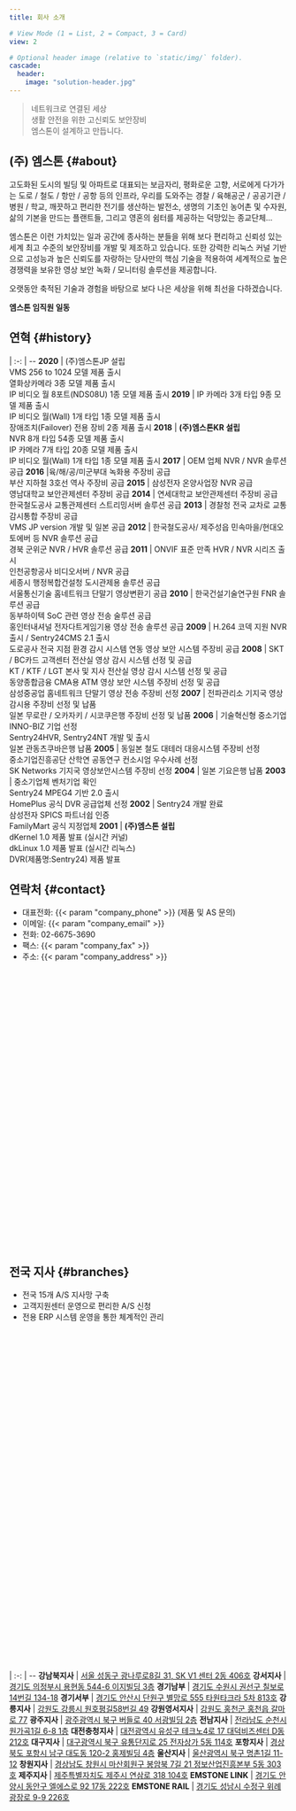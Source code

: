 ```yaml
---
title: 회사 소개

# View Mode (1 = List, 2 = Compact, 3 = Card)
view: 2

# Optional header image (relative to `static/img/` folder).
cascade:
  header:
    image: "solution-header.jpg"
---
```


> 네트워크로 연결된 세상  
> 생활 안전을 위한 고신뢰도 보안장비  
> 엠스톤이 설계하고 만듭니다.

## (주) 엠스톤 {#about}

고도화된 도시의 빌딩 및 아파트로 대표되는 보금자리, 평화로운 고향, 서로에게 다가가는 도로 / 철도 / 항만 / 공항 등의 인프라, 우리를 도와주는 경찰 / 육해공군 / 공공기관 / 병원 / 학교, 깨끗하고 편리한 전기를 생산하는 발전소, 생명의 기초인 농어촌 및 수자원, 삶의 기본을 만드는 플랜트들, 그리고 영혼의 쉼터를 제공하는 덕망있는 종교단체...

엠스톤은 이런 가치있는 일과 공간에 종사하는 분들을 위해 보다 편리하고 신뢰성 있는 세계 최고 수준의 보안장비를 개발 및 제조하고 있습니다. 또한 강력한 리눅스 커널 기반으로 고성능과 높은 신뢰도를 자랑하는 당사만의 핵심 기술을 적용하여 세계적으로 높은 경쟁력을 보유한 영상 보안 녹화 / 모니터링 솔루션을 제공합니다.

오랫동안 축적된 기술과 경험을 바탕으로 보다 나은 세상을 위해 최선을 다하겠습니다.

**엠스톤 임직원 일동**

## 연혁 {#history}

 | 
:-: | --
**2020** | (주)엠스톤JP 설립<br>VMS 256 to 1024 모델 제품 출시<br>열화상카메라 3종 모델 제품 출시<br>IP 비디오 월 8포트(NDS08U) 1종 모델 제품 출시
**2019** | IP 카메라 3개 타입 9종 모델 제품 출시<br>IP 비디오 월(Wall) 1개 타입 1종 모델 제품 출시<br>장애조치(Failover) 전용 장비 2종 제품 출시
**2018** | **(주)엠스톤KR 설립**<br>NVR 8개 타입 54종 모델 제품 출시<br>IP 카메라 7개 타입 20종 모델 제품 출시<br>IP 비디오 월(Wall) 1개 타입 1종 모델 제품 출시
**2017** | OEM 업체 NVR / NVR 솔루션 공급
**2016** |육/해/공/미군부대 녹화용 주장비 공급<br>부산 지하철 3호선 역사 주장비 공급
**2015** | 삼성전자 온양사업장 NVR 공급<br>영남대학교 보안관제센터 주장비 공급
**2014** | 연세대학교 보안관제센터 주장비 공급<br>한국철도공사 교통관제센터 스트리밍서버 솔루션 공급
**2013** | 경찰청 전국 교차로 교통감시통합 주장비 공급<br>VMS JP version 개발 및 일본 공급
**2012** | 한국철도공사/ 제주성읍 민속마을/현대오토에버 등 NVR 솔루션 공급<br>경북 군위군 NVR / HVR 솔루션 공급
**2011** | ONVIF 표준 만족 HVR / NVR 시리즈 출시<br>인천공항공사 비디오서버 / NVR 공급<br>세종시 행정복합건설청 도시관제용 솔루션 공급<br>서울통신기술 홈네트워크 단말기 영상변환기 공급
**2010** | 한국건설기술연구원 FNR 솔루션 공급<br>동부하이텍 SoC 관련 영상 전송 술루션 공급<br>홍인터내셔널 전자다트게임기용 영상 전송 솔루션 공급
**2009** | H.264 코덱 지원 NVR 출시 / Sentry24CMS 2.1 출시<br>도로공사 전국 지점 환경 감시 시스템 연동 영상 보안 시스템 주장비 공급
**2008** | SKT / BC카드 고객센터 전산실 영상 감시 시스템 선정 및 공급<br>KT / KTF / LGT 본사 및 지사 전산실 영상 감시 시스템 선정 및 공급<br>동양종합금융 CMA용 ATM 영상 보안 시스템 주장비 선정 및 공급<br>삼성중공업 홈네트워크 단말기 영상 전송 주장비 선정
**2007** | 전파관리소 기지국 영상 감시용 주장비 선정 및 납품<br>일본 무로란 / 오카자키 / 시코쿠은행 주장비 선정 및 납품
**2006** | 기술혁신형 중소기업 INNO-BIZ 기업 선정<br>Sentry24HVR, Sentry24NT 개발 및 출시<br>일본 관동츠쿠바은행 납품
**2005** | 동일본 철도 대테러 대응시스템 주장비 선정<br>중소기업진흥공단 산학연 공동연구 컨소시엄 우수사례 선정<br>SK Networks 기지국 영상보안시스템 주장비 선정
**2004** | 일본 기요은행 납품
**2003** | 중소기업체 벤처기업 확인<br>Sentry24 MPEG4 기반 2.0 출시<br>HomePlus 공식 DVR 공급업체 선정
**2002** | Sentry24 개발 완료<br>삼성전자 SPICS 파트너쉽 인증<br>FamilyMart 공식 지정업체
**2001** | **(주)엠스톤 설립**<br>dKernel 1.0 제품 발표 (실시간 커널)<br>dkLinux 1.0 제품 발표 (실시간 리눅스)<br>DVR(제품명:Sentry24) 제품 발표

## 연락처 {#contact}

- 대표전화: {{< param "company_phone" >}} (제품 및 AS 문의)
- 이메일: {{< param "company_email" >}}
- 전화: 02-6675-3690
- 팩스: {{< param "company_fax" >}}
- 주소: {{< param "company_address" >}}

<script type="text/javascript" src="//dapi.kakao.com/v2/maps/sdk.js?appkey=b38d90863b5a02a908e28cc28dccf318"></script>
<div id="company-map" style="width:100%; height:500px"></div>
<script>
  var container = document.getElementById('company-map');
  var options = {
    center: new kakao.maps.LatLng(37.4844101022522, 126.893265600121),
    level: 4,
    mapTypeId : kakao.maps.MapTypeId.ROADMAP
  };
  var map = new kakao.maps.Map(container, options);
  var mapTypeControl = new kakao.maps.MapTypeControl();
  map.addControl(mapTypeControl, kakao.maps.ControlPosition.TOPRIGHT);	
  var zoomControl = new kakao.maps.ZoomControl();
  map.addControl(zoomControl, kakao.maps.ControlPosition.RIGHT);
  var marker = new kakao.maps.Marker({
    position: map.getCenter(),
    title: '{{< param "company_address" >}}',
    clickable: true
  });
  marker.setMap(map);
  kakao.maps.event.addListener(marker, 'click', function() {
    window.open('https://map.kakao.com/link/map/12939518');
  });
</script>

## 전국 지사 {#branches}

- 전국 15개 A/S 지사망 구축
- 고객지원센터 운영으로 편리한 A/S 신청
- 전용 ERP 시스템 운영을 통한 체계적인 관리

<div id="branches-map" style="width:100%; height:600px"></div>
<script>
  var container = document.getElementById('branches-map');
  var options = {
    center: new kakao.maps.LatLng(35.46492657579976, 127.81048972306141),
    level: 13,
    mapTypeId : kakao.maps.MapTypeId.ROADMAP
  };
  var map = new kakao.maps.Map(container, options);
  var mapTypeControl = new kakao.maps.MapTypeControl();
  map.addControl(mapTypeControl, kakao.maps.ControlPosition.TOPRIGHT);	
  var zoomControl = new kakao.maps.ZoomControl();
  map.addControl(zoomControl, kakao.maps.ControlPosition.RIGHT);
  var branches = [
    {
      title: '강남북지사',
      address: '서울 성동구 광나루로8길 31, SK V1 센터 2동 406호',
      latlng: new kakao.maps.LatLng(37.5471881065539, 127.066325845916)
    },
    {
      title: '강서지사',
      address: '경기도 의정부시 용현동 544-6 이지빌딩 3층',
      latlng: new kakao.maps.LatLng(37.7510873133029, 127.08225158692)
    },
    {
      title: '경기남부',
      address: '경기도 수원시 권선구 칠보로 14번길 134-18',
      latlng: new kakao.maps.LatLng(37.2629117256969, 126.942075842681)
    },
    {
      title: '경기서부',
      address: '경기도 안산시 단원구 별망로 555 타원타크라 5차 813호',
      latlng: new kakao.maps.LatLng(37.3010365050936, 126.786946558547)
    },
    {
      title: '강릉지사',
      address: '강원도 강릉시 원호평길58번길 49',
      latlng: new kakao.maps.LatLng(37.7423341304819, 128.941092005768)
    },
    {
      title: '강원영서지사',
      address: '강원도 홍천군 홍천읍 갈마로 77',
      latlng: new kakao.maps.LatLng(37.6958814305287, 127.904238526586)
    },
    {
      title: '광주지사',
      address: '광주광역시 북구 버들로 40 서광빌딩 2층',
      latlng: new kakao.maps.LatLng(35.1577391500073, 126.91123384065)
    },
    {
      title: '전남지사',
      address: '전라남도 순천시 원가곡1길 6-8 1층',
      latlng: new kakao.maps.LatLng(34.9848948869031, 127.485635557558)
    },
    {
      title: '대전충청지사',
      address: '대전광역시 유성구 테크노4로 17 대덕비즈센터 D동 212호',
      latlng: new kakao.maps.LatLng(36.4324105236722, 127.394988399765)
    },
    {
      title: '대구지사',
      address: '대구광역시 북구 유통단지로 25 전자상가 5동 114호',
      latlng: new kakao.maps.LatLng(35.9059874027454, 128.605599780479)
    },
    {
      title: '포항지사',
      address: '경상북도 포항시 남구 대도동 120-2 홍제빌딩 4층',
      latlng: new kakao.maps.LatLng(36.0155264392202, 129.36587360496)
    },
    {
      title: '울산지사',
      address: '울산광역시 북구 명촌1길 11-12',
      latlng: new kakao.maps.LatLng(35.559595431881, 129.360273570116)
    },
    {
      title: '창원지사',
      address: '경상남도 창원시 마산회원구 봉암북 7길 21 정보산업진흥본부 5동 303호',
      latlng: new kakao.maps.LatLng(35.2246964071696, 128.598326962526)
    },
    {
      title: '부산경남지사',
      address: '부산광역시 부산진구 동평로 405번길 118 7층',
      latlng: new kakao.maps.LatLng(35.1782277288787, 129.07303471481)
    },
    {
      title: '제주지사',
      address: '제주특별자치도 제주시 연삼로 318 104호',
      latlng: new kakao.maps.LatLng(33.491771033256, 126.526607223506)
    },
    {
      title: 'EMSTONE LINK',
      address: '경기도 안양시 동안구 엘에스로 92 17동 222호',
      latlng: new kakao.maps.LatLng(37.3716115335068, 126.95143075168)
    },
    { title: 'EMSTONE RAIL',
      address: '경기도 성남시 수정구 위례광장로 9-9 301호',
      latlng: new kakao.maps.LatLng(37.4645205465071, 127.141135668958)
    }
  ];
  for (var i = 0; i < branches.length; i++) {
    var branch = branches[i];
    var marker = new kakao.maps.Marker({
      map: map,
      position: branch.latlng,
      title: branch.title,
      clickable: true
    });
    marker.address = branch.address;
    kakao.maps.event.addListener(marker, 'click', function() {
      window.open('https://map.kakao.com/link/map/' +
                  encodeURI(this.getTitle() + ' | ' + this.address + ',' +
                            this.getPosition().getLat() + ',' +
                            this.getPosition().getLng()));
    });
  }
</script>

 |
:-: | --
**강남북지사** | [서울 성동구 광나루로8길 31, SK V1 센터 2동 406호](https://map.kakao.com/link/search/서울+성동구+광나루로8길+31+SK+V1+센터+2동+406호)
**강서지사** | [경기도 의정부시 용현동 544-6 이지빌딩 3층](https://map.kakao.com/link/search/경기도+의정부시+용현동+544-6+이지빌딩+3층)
**경기남부** | [경기도 수원시 권선구 칠보로 14번길 134-18](https://map.kakao.com/link/search/경기도+수원시+권선구+칠보로+14번길+134-18)
**경기서부** | [경기도 안산시 단원구 별망로 555 타원타크라 5차 813호](https://map.kakao.com/link/search/경기도+안산시+단원구+별망로+555+타원타크라+5차+813호)
**강릉지사** | [강원도 강릉시 원호평길58번길 49](https://map.kakao.com/link/search/강원도+강릉시+원호평길58번길+49)
**강원영서지사** | [강원도 홍천군 홍천읍 갈마로 77](https://map.kakao.com/link/search/강원도+홍천군+홍천읍+갈마로+77)
**광주지사** | [광주광역시 북구 버들로 40 서광빌딩 2층](https://map.kakao.com/link/search/광주광역시+북구+버들로+40+서광빌딩+2층)
**전남지사** | [전라남도 순천시 원가곡1길 6-8 1층](https://map.kakao.com/link/search/전라남도+순천시+원가곡1길+6-8+1층)
**대전충청지사** | [대전광역시 유성구 테크노4로 17 대덕비즈센터 D동 212호](https://map.kakao.com/link/search/대전광역시+유성구+테크노4로+17+대덕비즈센터+D동+212호)
**대구지사** | [대구광역시 북구 유통단지로 25 전자상가 5동 114호](https://map.kakao.com/link/search/대구광역시+북구+유통단지로+25+전자상가+5동+114호)
**포항지사** | [경상북도 포항시 남구 대도동 120-2 홍제빌딩 4층](https://map.kakao.com/link/search/경상북도+포항시+남구+대도동+120-2+홍제빌딩+4층)
**울산지사** | [울산광역시 북구 명촌1길 11-12](https://map.kakao.com/link/search/울산광역시+북구+명촌1길+11-12)
**창원지사** | [경상남도 창원시 마산회원구 봉암북 7길 21 정보산업진흥본부 5동 303호](https://map.kakao.com/link/search/경상남도+창원시+마산회원구+봉암북+7길+21+정보산업진흥본부+5동+303호)
**제주지사** | [제주특별자치도 제주시 연삼로 318 104호](https://map.kakao.com/link/search/제주특별자치도+제주시+연삼로+318+104호)
**EMSTONE LINK** | [경기도 안양시 동안구 엘에스로 92 17동 222호](https://map.kakao.com/link/search/경기도+안양시+동안구+엘에스로+92+17동+222호)
**EMSTONE RAIL** | [경기도 성남시 수정구 위례광장로 9-9 226호](https://map.kakao.com/link/search/경기도+성남시+수정구+위례광장로+9-9+301호)
